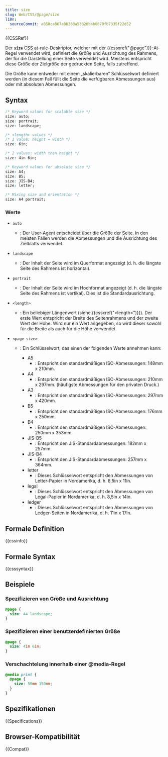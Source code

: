 ```yaml
---
title: size
slug: Web/CSS/@page/size
l10n:
  sourceCommit: a850ca867a8b380a53320bab6870fb7335f22d52
---
```


{{CSSRef}}

Der **`size`** [CSS](/de/docs/Web/CSS) [at-rule](/de/docs/Web/CSS/CSS_syntax/At-rule)-Deskriptor, welcher mit der {{cssxref("@page")}}-At-Regel verwendet wird, definiert die Größe und Ausrichtung des Rahmens, der für die Darstellung einer Seite verwendet wird. Meistens entspricht diese Größe der Zielgröße der gedruckten Seite, falls zutreffend.

Die Größe kann entweder mit einem „skalierbaren“ Schlüsselwort definiert werden (in diesem Fall füllt die Seite die verfügbaren Abmessungen aus) oder mit absoluten Abmessungen.

## Syntax

```css
/* Keyword values for scalable size */
size: auto;
size: portrait;
size: landscape;

/* <length> values */
/* 1 value: height = width */
size: 6in;

/* 2 values: width then height */
size: 4in 6in;

/* Keyword values for absolute size */
size: A4;
size: B5;
size: JIS-B4;
size: letter;

/* Mixing size and orientation */
size: A4 portrait;
```

### Werte

- `auto`
  - : Der User-Agent entscheidet über die Größe der Seite. In den meisten Fällen werden die Abmessungen und die Ausrichtung des Zielblatts verwendet.
- `landscape`
  - : Der Inhalt der Seite wird im Querformat angezeigt (d. h. die längste Seite des Rahmens ist horizontal).
- `portrait`
  - : Der Inhalt der Seite wird im Hochformat angezeigt (d. h. die längste Seite des Rahmens ist vertikal). Dies ist die Standardausrichtung.
- `<length>`
  - : Ein beliebiger Längenwert (siehe {{cssxref("&lt;length&gt;")}}). Der erste Wert entspricht der Breite des Seitenrahmens und der zweite Wert der Höhe. Wird nur ein Wert angegeben, so wird dieser sowohl für die Breite als auch für die Höhe verwendet.
- `<page-size>`

  - : Ein Schlüsselwort, das einen der folgenden Werte annehmen kann:

    - A5
      - : Entspricht den standardmäßigen ISO-Abmessungen: 148mm x 210mm.
    - A4
      - : Entspricht den standardmäßigen ISO-Abmessungen: 210mm x 297mm. (häufigste Abmessungen für den privaten Druck.)
    - A3
      - : Entspricht den standardmäßigen ISO-Abmessungen: 297mm x 420mm.
    - B5
      - : Entspricht den standardmäßigen ISO-Abmessungen: 176mm x 250mm.
    - B4
      - : Entspricht den standardmäßigen ISO-Abmessungen: 250mm x 353mm.
    - JIS-B5
      - : Entspricht den JIS-Standardabmessungen: 182mm x 257mm.
    - JIS-B4
      - : Entspricht den JIS-Standardabmessungen: 257mm x 364mm.
    - letter
      - : Dieses Schlüsselwort entspricht den Abmessungen von Letter-Papier in Nordamerika, d. h. 8,5in x 11in.
    - legal
      - : Dieses Schlüsselwort entspricht den Abmessungen von Legal-Papier in Nordamerika, d. h. 8,5in x 14in.
    - ledger
      - : Dieses Schlüsselwort entspricht den Abmessungen von Ledger-Seiten in Nordamerika, d. h. 11in x 17in.

## Formale Definition

{{cssinfo}}

## Formale Syntax

{{csssyntax}}

## Beispiele

### Spezifizieren von Größe und Ausrichtung

```css
@page {
  size: A4 landscape;
}
```

### Spezifizieren einer benutzerdefinierten Größe

```css
@page {
  size: 4in 6in;
}
```

### Verschachtelung innerhalb einer @media-Regel

```css
@media print {
  @page {
    size: 50mm 150mm;
  }
}
```

## Spezifikationen

{{Specifications}}

## Browser-Kompatibilität

{{Compat}}
